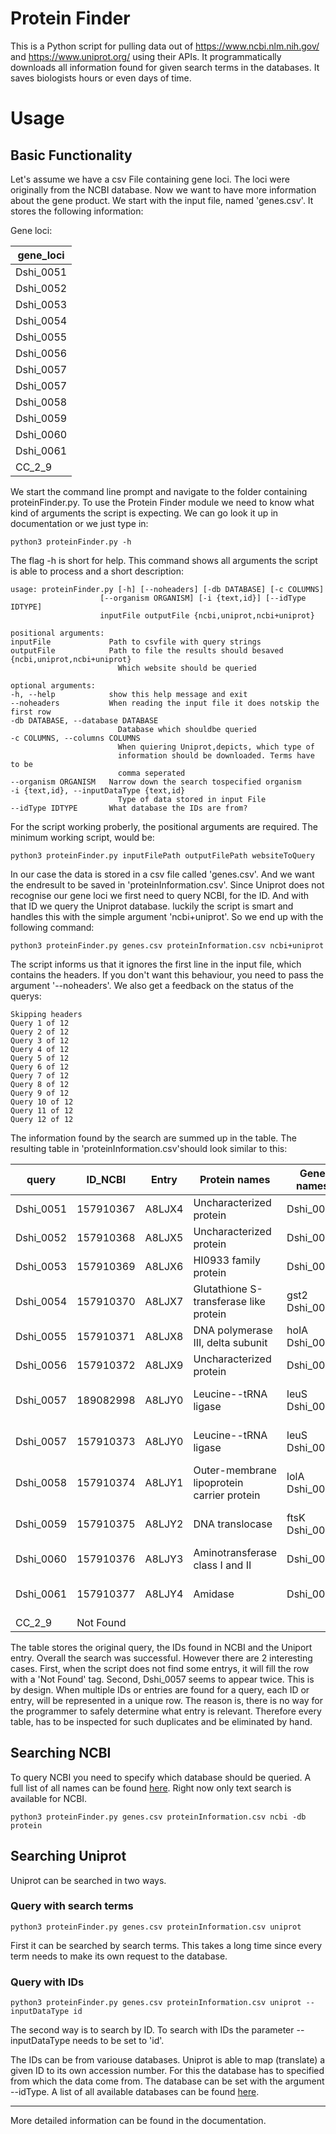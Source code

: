 # Protein Finder
This is a Python script for pulling data out of 
https://www.ncbi.nlm.nih.gov/ and https://www.uniprot.org/
using their APIs. It programmatically downloads all information
found for given search terms in the databases. It saves biologists
hours or even days of time.

Usage
========

Basic Functionality
-------------------

Let's assume we have a csv File containing gene loci. The loci
were originally from the NCBI database. Now we want to have more
information about the gene product. We start with the input file,
named 'genes.csv'. It stores the following information:

Gene loci:

| gene_loci |
|-----------|
| Dshi_0051 |
| Dshi_0052 |
| Dshi_0053 |
| Dshi_0054 |
| Dshi_0055 |
| Dshi_0056 |
| Dshi_0057 |
| Dshi_0057 |
| Dshi_0058 |
| Dshi_0059 |
| Dshi_0060 |
| Dshi_0061 |
| CC_2_9    |

We start the command line prompt and navigate to the folder containing
proteinFinder.py. To use the Protein Finder module we need to know what
kind of arguments the script is expecting. We can go look it up in
documentation or we just type in:


    python3 proteinFinder.py -h

The flag -h is short for help. This command shows all arguments the script
is able to process and a short description:


    usage: proteinFinder.py [-h] [--noheaders] [-db DATABASE] [-c COLUMNS]
                        [--organism ORGANISM] [-i {text,id}] [--idType IDTYPE]
                        inputFile outputFile {ncbi,uniprot,ncbi+uniprot}

    positional arguments:
    inputFile             Path to csvfile with query strings
    outputFile            Path to file the results should besaved
    {ncbi,uniprot,ncbi+uniprot}
                            Which website should be queried

    optional arguments:
    -h, --help            show this help message and exit
    --noheaders           When reading the input file it does notskip the first row
    -db DATABASE, --database DATABASE
                            Database which shouldbe queried
    -c COLUMNS, --columns COLUMNS
                            When quiering Uniprot,depicts, which type of
                            information should be downloaded. Terms have to be
                            comma seperated
    --organism ORGANISM   Narrow down the search tospecified organism
    -i {text,id}, --inputDataType {text,id}
                            Type of data stored in input File
    --idType IDTYPE       What database the IDs are from?

For the script working proberly, the positional arguments are required.
The minimum working script, would be:


    python3 proteinFinder.py inputFilePath outputFilePath websiteToQuery

In our case the data is stored in a csv file called 'genes.csv'. And
we want the endresult to be saved in 'proteinInformation.csv'. Since
Uniprot does not recognise our gene loci we first need to query NCBI,
for the ID. And with that ID we query the Uniprot database. luckily the
script is smart and handles this with the simple argument 'ncbi+uniprot'.
So we end up with the following command:


    python3 proteinFinder.py genes.csv proteinInformation.csv ncbi+uniprot

The script informs us that it ignores the first line in the input file,
which contains the headers. If you don't want this behaviour, you need
to pass the argument '--noheaders'. We also get a feedback on the status
of the querys:


    Skipping headers
    Query 1 of 12
    Query 2 of 12
    Query 3 of 12
    Query 4 of 12
    Query 5 of 12
    Query 6 of 12
    Query 7 of 12
    Query 8 of 12
    Query 9 of 12
    Query 10 of 12
    Query 11 of 12
    Query 12 of 12

The information found by the search are summed up in the table. The resulting
table in 'proteinInformation.csv'should look similar to this:

| query     | ID_NCBI   | Entry  | Protein names                              | Gene names     | Protein existence      |
|-----------|-----------|--------|--------------------------------------------|----------------|------------------------|
| Dshi_0051 | 157910367 | A8LJX4 | Uncharacterized protein                    | Dshi_0051      | Predicted              |
| Dshi_0052 | 157910368 | A8LJX5 | Uncharacterized protein                    | Dshi_0052      | Predicted              |
| Dshi_0053 | 157910369 | A8LJX6 | HI0933 family protein                      | Dshi_0053      | Predicted              |
| Dshi_0054 | 157910370 | A8LJX7 | Glutathione S-transferase like protein     | gst2 Dshi_0054 | Predicted              |
| Dshi_0055 | 157910371 | A8LJX8 | DNA polymerase III, delta subunit          | holA Dshi_0055 | Predicted              |
| Dshi_0056 | 157910372 | A8LJX9 | Uncharacterized protein                    | Dshi_0056      | Predicted              |
| Dshi_0057 | 189082998 | A8LJY0 | Leucine--tRNA ligase                       | leuS Dshi_0057 | Inferred from homology |
| Dshi_0057 | 157910373 | A8LJY0 | Leucine--tRNA ligase                       | leuS Dshi_0057 | Inferred from homology |
| Dshi_0058 | 157910374 | A8LJY1 | Outer-membrane lipoprotein carrier protein | lolA Dshi_0058 | Inferred from homology |
| Dshi_0059 | 157910375 | A8LJY2 | DNA translocase                            | ftsK Dshi_0059 | Inferred from homology |
| Dshi_0060 | 157910376 | A8LJY3 | Aminotransferase class I and II            | Dshi_0060      | Predicted              |
| Dshi_0061 | 157910377 | A8LJY4 | Amidase                                    | Dshi_0061      | Inferred from homology |
| CC_2_9    | Not Found |        |                                            |                |                        |

The table stores the original query, the IDs found in NCBI and the Uniport
entry. Overall the search was successful. However there are 2 interesting
cases. First, when the script does not find some entrys, it will fill the row
with a 'Not Found' tag. Second, Dshi_0057 seems to appear twice. This is by
design. When multiple IDs or entries are found for a query, each ID or entry,
will be represented in a unique row. The reason is, there is no way for the
programmer to safely determine what entry is relevant. Therefore every table,
has to be inspected for such duplicates and be eliminated by hand.

Searching NCBI
--------------

To query NCBI you need to specify which database should be queried. A full list
of all names can be found [here](https://www.ncbi.nlm.nih.gov/books/NBK25497/table/chapter2.T._entrez_unique_identifiers_ui/?report=objectonly).
Right now only text search is available for NCBI.


    python3 proteinFinder.py genes.csv proteinInformation.csv ncbi -db protein


Searching Uniprot
-----------------

Uniprot can be searched in two ways.

### Query with search terms

    python3 proteinFinder.py genes.csv proteinInformation.csv uniprot

First it can be searched by search terms. This takes a long time since
every term needs to make its own request to the database.

### Query with IDs

    python3 proteinFinder.py genes.csv proteinInformation.csv uniprot --inputDataType id

The second way is to search by ID. To search with IDs the parameter
--inputDataType needs to be set to 'id'.

The IDs can be from variouse
databases. Uniprot is able to map (translate) a given ID to its own
accession number. For this the database has to specified from which
the data come from. The database can be set with the argument --idType.
A list of all available databases can be found
[here](https://www.uniprot.org/help/api_idmapping).

----------------

More detailed information can be found in the documentation.

